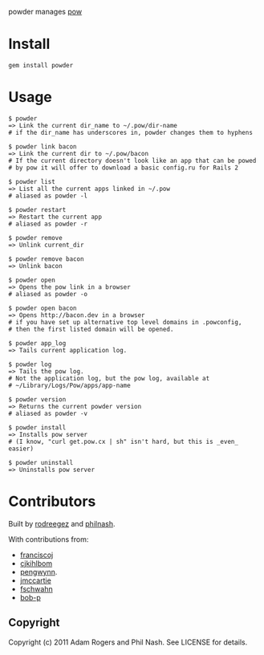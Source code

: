 powder manages [pow](http://pow.cx/)

# Install #

    gem install powder

# Usage #

    $ powder
    => Link the current dir_name to ~/.pow/dir-name
    # if the dir_name has underscores in, powder changes them to hyphens

    $ powder link bacon
    => Link the current dir to ~/.pow/bacon
    # If the current directory doesn't look like an app that can be powed
    # by pow it will offer to download a basic config.ru for Rails 2

    $ powder list
    => List all the current apps linked in ~/.pow
    # aliased as powder -l

    $ powder restart 
    => Restart the current app
    # aliased as powder -r

    $ powder remove
    => Unlink current_dir

    $ powder remove bacon
    => Unlink bacon

    $ powder open
    => Opens the pow link in a browser
    # aliased as powder -o

    $ powder open bacon
    => Opens http://bacon.dev in a browser
    # if you have set up alternative top level domains in .powconfig,
    # then the first listed domain will be opened.

    $ powder app_log
    => Tails current application log.

    $ powder log
    => Tails the pow log.
    # Not the application log, but the pow log, available at
    # ~/Library/Logs/Pow/apps/app-name
    
    $ powder version
    => Returns the current powder version
    # aliased as powder -v

    $ powder install
    => Installs pow server 
    # (I know, "curl get.pow.cx | sh" isn't hard, but this is _even_ easier)

    $ powder uninstall
    => Uninstalls pow server

# Contributors #

Built by [rodreegez](https://github.com/Rodreegez) and [philnash](https://github.com/philnash).

With contributions from:

  * [franciscoj](https://github.com/franciscoj) 
  * [cjkihlbom](https://github.com/cjkihlbom) 
  * [pengwynn](https://github.com/pengwynn).
  * [jmccartie](https://github.com/jmccartie)
  * [fschwahn](https://github.com/fschwahn)
  * [bob-p](https://github.com/bob-p)


## Copyright ##

Copyright (c) 2011 Adam Rogers and Phil Nash. See LICENSE for details.
